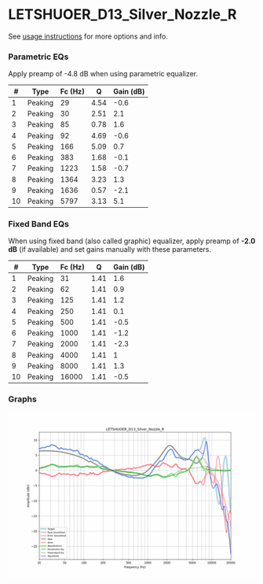 # LETSHUOER_D13_Silver_Nozzle_R
See [usage instructions](https://github.com/jaakkopasanen/AutoEq#usage) for more options and info.

### Parametric EQs
Apply preamp of -4.8 dB when using parametric equalizer.

|   # | Type    |   Fc (Hz) |    Q |   Gain (dB) |
|-----|---------|-----------|------|-------------|
|   1 | Peaking |        29 | 4.54 |        -0.6 |
|   2 | Peaking |        30 | 2.51 |         2.1 |
|   3 | Peaking |        85 | 0.78 |         1.6 |
|   4 | Peaking |        92 | 4.69 |        -0.6 |
|   5 | Peaking |       166 | 5.09 |         0.7 |
|   6 | Peaking |       383 | 1.68 |        -0.1 |
|   7 | Peaking |      1223 | 1.58 |        -0.7 |
|   8 | Peaking |      1364 | 3.23 |         1.3 |
|   9 | Peaking |      1636 | 0.57 |        -2.1 |
|  10 | Peaking |      5797 | 3.13 |         5.1 |

### Fixed Band EQs
When using fixed band (also called graphic) equalizer, apply preamp of **-2.0 dB** (if available) and set gains manually with these parameters.

|   # | Type    |   Fc (Hz) |    Q |   Gain (dB) |
|-----|---------|-----------|------|-------------|
|   1 | Peaking |        31 | 1.41 |         1.6 |
|   2 | Peaking |        62 | 1.41 |         0.9 |
|   3 | Peaking |       125 | 1.41 |         1.2 |
|   4 | Peaking |       250 | 1.41 |         0.1 |
|   5 | Peaking |       500 | 1.41 |        -0.5 |
|   6 | Peaking |      1000 | 1.41 |        -1.2 |
|   7 | Peaking |      2000 | 1.41 |        -2.3 |
|   8 | Peaking |      4000 | 1.41 |         1   |
|   9 | Peaking |      8000 | 1.41 |         1.3 |
|  10 | Peaking |     16000 | 1.41 |        -0.5 |

### Graphs
![](./LETSHUOER_D13_Silver_Nozzle_R.png)
